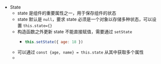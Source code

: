 - State
	- state 是组件的重要属性之一，用于保存组件的状态
	- state 默认是 `null`，要求 state 必须是一个对象以存储多种状态，可以设置 `this.state={}`
	- 构造函数之外更新 state 不能直接赋值，需要通过 `setState`
		- ``` js
		  this.setState({ age: 18 })
		  ```
	- 可以通过 `const {age, name} = this.state` 从其中获取多个属性
	-
